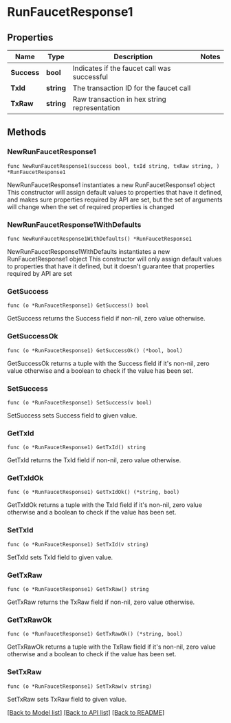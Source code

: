 # RunFaucetResponse1

## Properties

Name | Type | Description | Notes
------------ | ------------- | ------------- | -------------
**Success** | **bool** | Indicates if the faucet call was successful | 
**TxId** | **string** | The transaction ID for the faucet call | 
**TxRaw** | **string** | Raw transaction in hex string representation | 

## Methods

### NewRunFaucetResponse1

`func NewRunFaucetResponse1(success bool, txId string, txRaw string, ) *RunFaucetResponse1`

NewRunFaucetResponse1 instantiates a new RunFaucetResponse1 object
This constructor will assign default values to properties that have it defined,
and makes sure properties required by API are set, but the set of arguments
will change when the set of required properties is changed

### NewRunFaucetResponse1WithDefaults

`func NewRunFaucetResponse1WithDefaults() *RunFaucetResponse1`

NewRunFaucetResponse1WithDefaults instantiates a new RunFaucetResponse1 object
This constructor will only assign default values to properties that have it defined,
but it doesn't guarantee that properties required by API are set

### GetSuccess

`func (o *RunFaucetResponse1) GetSuccess() bool`

GetSuccess returns the Success field if non-nil, zero value otherwise.

### GetSuccessOk

`func (o *RunFaucetResponse1) GetSuccessOk() (*bool, bool)`

GetSuccessOk returns a tuple with the Success field if it's non-nil, zero value otherwise
and a boolean to check if the value has been set.

### SetSuccess

`func (o *RunFaucetResponse1) SetSuccess(v bool)`

SetSuccess sets Success field to given value.


### GetTxId

`func (o *RunFaucetResponse1) GetTxId() string`

GetTxId returns the TxId field if non-nil, zero value otherwise.

### GetTxIdOk

`func (o *RunFaucetResponse1) GetTxIdOk() (*string, bool)`

GetTxIdOk returns a tuple with the TxId field if it's non-nil, zero value otherwise
and a boolean to check if the value has been set.

### SetTxId

`func (o *RunFaucetResponse1) SetTxId(v string)`

SetTxId sets TxId field to given value.


### GetTxRaw

`func (o *RunFaucetResponse1) GetTxRaw() string`

GetTxRaw returns the TxRaw field if non-nil, zero value otherwise.

### GetTxRawOk

`func (o *RunFaucetResponse1) GetTxRawOk() (*string, bool)`

GetTxRawOk returns a tuple with the TxRaw field if it's non-nil, zero value otherwise
and a boolean to check if the value has been set.

### SetTxRaw

`func (o *RunFaucetResponse1) SetTxRaw(v string)`

SetTxRaw sets TxRaw field to given value.



[[Back to Model list]](../README.md#documentation-for-models) [[Back to API list]](../README.md#documentation-for-api-endpoints) [[Back to README]](../README.md)


